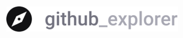 <h1 align="center">
  <img alt="Aircnc" title="#delicinha" src="frontend/src/assets/logo.svg" width="450px" />
</h1>

